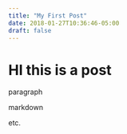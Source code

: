 ```yaml
---
title: "My First Post"
date: 2018-01-27T10:36:46-05:00
draft: false
---
```


# HI this is a post

paragraph

markdown

etc.
